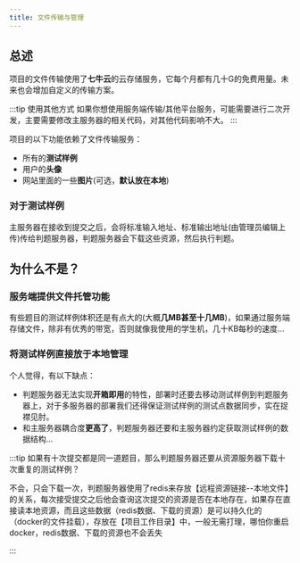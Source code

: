 ```yaml
---
title: 文件传输与管理
---
```

## 总述
项目的文件传输使用了**七牛云**的云存储服务，它每个月都有几十G的免费用量。未来也会增加自定义的传输方案。


:::tip 使用其他方式
如果你想使用服务端传输/其他平台服务，可能需要进行二次开发，主要需要修改主服务器的相关代码，对其他代码影响不大。
:::

项目的以下功能依赖了文件传输服务：
- 所有的**测试样例**
- 用户的**头像**
- 网站里面的一些**图片**(可选，**默认放在本地**)


### 对于测试样例

主服务器在接收到提交之后，会将标准输入地址、标准输出地址(由管理员编辑上传)传给判题服务器，判题服务器会下载这些资源，然后执行判题。


## 为什么不是？
### 服务端提供文件托管功能
有些题目的测试样例体积还是有点大的(大概**几MB甚至十几MB**)，如果通过服务端存储文件，除非有优秀的带宽，否则就像我使用的学生机，几十KB每秒的速度...

### 将测试样例直接放于本地管理
个人觉得，有以下缺点：

- 判题服务器无法实现**开箱即用**的特性，部署时还要去移动测试样例到判题服务器上，对于多服务器的部署我们还得保证测试样例的测试点数据同步，实在捉襟见肘。
- 和主服务器耦合度**更高了**，判题服务器还要和主服务器约定获取测试样例的数据结构...

:::tip 如果有十次提交都是同一道题目，那么判题服务器还要从资源服务器下载十次重复的测试样例？

不会，只会下载一次，判题服务器使用了redis来存放【远程资源链接--本地文件】的关系，每次接受提交之后他会查询这次提交的资源是否在本地存在，如果存在直接读本地资源，而且这些数据（redis数据、下载的资源）是可以持久化的（docker的文件挂载），存放在【项目工作目录】中，一般无需打理，哪怕你重启docker，redis数据、下载的资源也不会丢失

:::



